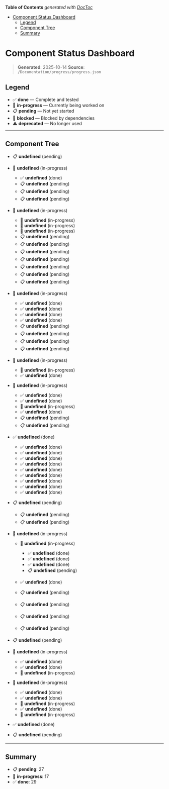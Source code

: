 <!-- START doctoc generated TOC please keep comment here to allow auto update -->
<!-- DON'T EDIT THIS SECTION, INSTEAD RE-RUN doctoc TO UPDATE -->

**Table of Contents** _generated with [DocToc](https://github.com/thlorenz/doctoc)_

- [Component Status Dashboard](#component-status-dashboard)
  - [Legend](#legend)
  - [Component Tree](#component-tree)
  - [Summary](#summary)

<!-- END doctoc generated TOC please keep comment here to allow auto update -->

# Component Status Dashboard

> **Generated**: 2025-10-14
> **Source**: `/Documentation/progress/progress.json`

## Legend

- ✅ **done** — Complete and tested
- 🚧 **in-progress** — Currently being worked on
- 📋 **pending** — Not yet started
- 🚫 **blocked** — Blocked by dependencies
- ⚠️ **deprecated** — No longer used

---

## Component Tree

- 📋 **undefined** (pending)
- 🚧 **undefined** (in-progress)
  - ✅ **undefined** (done)
  - 📋 **undefined** (pending)
  - 📋 **undefined** (pending)
  - 📋 **undefined** (pending)

- 🚧 **undefined** (in-progress)
  - 🚧 **undefined** (in-progress)
  - 🚧 **undefined** (in-progress)
  - 🚧 **undefined** (in-progress)
  - 📋 **undefined** (pending)
  - 📋 **undefined** (pending)
  - 📋 **undefined** (pending)
  - 📋 **undefined** (pending)
  - 📋 **undefined** (pending)
  - 📋 **undefined** (pending)
  - 📋 **undefined** (pending)

- 🚧 **undefined** (in-progress)
  - ✅ **undefined** (done)
  - ✅ **undefined** (done)
  - ✅ **undefined** (done)
  - ✅ **undefined** (done)
  - 📋 **undefined** (pending)
  - 📋 **undefined** (pending)
  - 📋 **undefined** (pending)
  - 📋 **undefined** (pending)

- 🚧 **undefined** (in-progress)
  - 🚧 **undefined** (in-progress)
  - ✅ **undefined** (done)

- 🚧 **undefined** (in-progress)
  - ✅ **undefined** (done)
  - ✅ **undefined** (done)
  - 🚧 **undefined** (in-progress)
  - ✅ **undefined** (done)
  - 📋 **undefined** (pending)
  - 📋 **undefined** (pending)

- ✅ **undefined** (done)
  - ✅ **undefined** (done)
  - ✅ **undefined** (done)
  - ✅ **undefined** (done)
  - ✅ **undefined** (done)
  - ✅ **undefined** (done)
  - ✅ **undefined** (done)
  - ✅ **undefined** (done)
  - ✅ **undefined** (done)
  - ✅ **undefined** (done)

- 📋 **undefined** (pending)
  - 📋 **undefined** (pending)
  - 📋 **undefined** (pending)

- 🚧 **undefined** (in-progress)
  - 🚧 **undefined** (in-progress)
    - ✅ **undefined** (done)
    - ✅ **undefined** (done)
    - ✅ **undefined** (done)
    - 📋 **undefined** (pending)

  - ✅ **undefined** (done)
  - 📋 **undefined** (pending)
  - 📋 **undefined** (pending)
  - 📋 **undefined** (pending)
  - 📋 **undefined** (pending)

- 📋 **undefined** (pending)
- 🚧 **undefined** (in-progress)
  - ✅ **undefined** (done)
  - ✅ **undefined** (done)
  - 🚧 **undefined** (in-progress)

- 🚧 **undefined** (in-progress)
  - ✅ **undefined** (done)
  - ✅ **undefined** (done)
  - 🚧 **undefined** (in-progress)
  - ✅ **undefined** (done)
  - 🚧 **undefined** (in-progress)

- ✅ **undefined** (done)
- 📋 **undefined** (pending)

---

## Summary

- 📋 **pending**: 27
- 🚧 **in-progress**: 17
- ✅ **done**: 29
